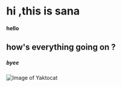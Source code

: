 # hi ,this is sana
#### hello
## how's everything going on ?
##### byee
![Image of Yaktocat](https://octodex.github.com/images/yaktocat.png)
